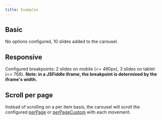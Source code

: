 ```yaml
---
title: Examples
---
```


## Basic

No options configured, 10 slides added to the carousel.

<script async src="//jsfiddle.net/toddlawton/2bxwyg8g/embed/result,js/"></script>

## Responsive

Configured breakpoints: 2 slides on mobile (<= 480px), 3 slides on tablet (<= 768).
**Note: in a JSFiddle iframe, the breakpoint is determined by the iframe's width.**

<script async src="//jsfiddle.net/toddlawton/rvhxLdkq/embed/result,js/"></script>

## Scroll per page

Instead of scrolling on a per item basis, the carousel will scroll the configured [perPage](/api#perPage) or [perPageCustom](/api#perPageCustom) with each movement.

<script async src="//jsfiddle.net/toddlawton/6ckc1pqv/embed/result,js/"></script>

<style type="text/css">iframe { min-height: 230px; }</style>

